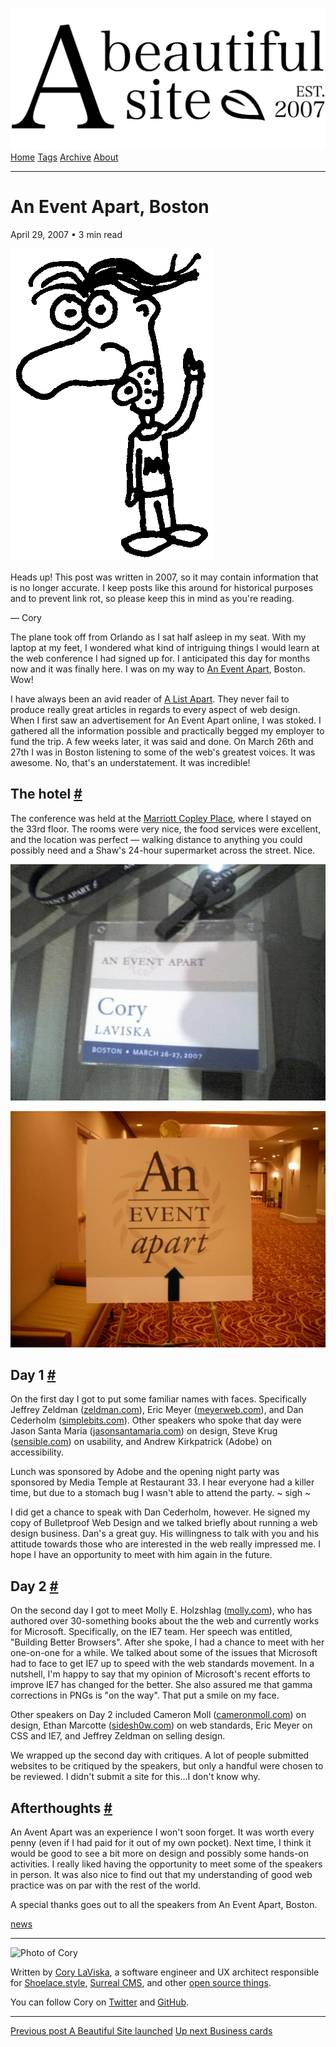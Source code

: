 <a href="../../index.html" class="header-link"><img src="../../images/logos/wordmark.svg" alt="A Beautiful Site" class="wordmark" /></a> <a href="../../index.html" class="nav-item">Home</a> <a href="../../tags/index.html" class="nav-item">Tags</a> <a href="../index.html" class="nav-item">Archive</a> <a href="../../about/index.html" class="nav-item">About</a>

------------------------------------------------------------------------

An Event Apart, Boston
======================

April 29, 2007 • 3 min read

![A drawing of a cartoon man pointing upwards](../../images/artwork/pointer.gif)

Heads up! This post was written in 2007, so it may contain information that is no longer accurate. I keep posts like this around for historical purposes and to prevent link rot, so please keep this in mind as you're reading.

— Cory

The plane took off from Orlando as I sat half asleep in my seat. With my laptop at my feet, I wondered what kind of intriguing things I would learn at the web conference I had signed up for. I anticipated this day for months now and it was finally here. I was on my way to [An Event Apart](http://aneventapart.com/), Boston. Wow!

I have always been an avid reader of [A List Apart](http://alistapart.com/). They never fail to produce really great articles in regards to every aspect of web design. When I first saw an advertisement for An Event Apart online, I was stoked. I gathered all the information possible and practically begged my employer to fund the trip. A few weeks later, it was said and done. On March 26th and 27th I was in Boston listening to some of the web's greatest voices. It was awesome. No, that's an understatement. It was incredible!

The hotel <a href="#the-hotel" class="direct-link">#</a>
--------------------------------------------------------

The conference was held at the [Marriott Copley Place](http://marriott.com/hotels/travel/bosco-boston-marriott-copley-place/), where I stayed on the 33rd floor. The rooms were very nice, the food services were excellent, and the location was perfect — walking distance to anything you could possibly need and a Shaw's 24-hour supermarket across the street. Nice.

![A picture of my conference badge](../../images/aea-badge.jpg)

![Me in front of the An Event Apart sign before the conference](../../images/aea-sign.jpg)

Day 1 <a href="#day-1" class="direct-link">#</a>
------------------------------------------------

On the first day I got to put some familiar names with faces. Specifically Jeffrey Zeldman ([zeldman.com](http://zeldman.com/)), Eric Meyer ([meyerweb.com](http://meyerweb.com/)), and Dan Cederholm ([simplebits.com](http://simplebits.com/)). Other speakers who spoke that day were Jason Santa Maria ([jasonsantamaria.com](http://jasonsantamaria.com/)) on design, Steve Krug ([sensible.com](http://sensible.com/)) on usability, and Andrew Kirkpatrick (Adobe) on accessibility.

Lunch was sponsored by Adobe and the opening night party was sponsored by Media Temple at Restaurant 33. I hear everyone had a killer time, but due to a stomach bug I wasn't able to attend the party. ~ sigh ~

I did get a chance to speak with Dan Cederholm, however. He signed my copy of Bulletproof Web Design and we talked briefly about running a web design business. Dan's a great guy. His willingness to talk with you and his attitude towards those who are interested in the web really impressed me. I hope I have an opportunity to meet with him again in the future.

Day 2 <a href="#day-2" class="direct-link">#</a>
------------------------------------------------

On the second day I got to meet Molly E. Holzshlag ([molly.com](http://molly.com/)), who has authored over 30-something books about the the web and currently works for Microsoft. Specifically, on the IE7 team. Her speech was entitled, "Building Better Browsers". After she spoke, I had a chance to meet with her one-on-one for a while. We talked about some of the issues that Microsoft had to face to get IE7 up to speed with the web standards movement. In a nutshell, I'm happy to say that my opinion of Microsoft's recent efforts to improve IE7 has changed for the better. She also assured me that gamma corrections in PNGs is "on the way". That put a smile on my face.

Other speakers on Day 2 included Cameron Moll ([cameronmoll.com](http://cameronmoll.com/)) on design, Ethan Marcotte ([sidesh0w.com](http://sidesh0w.com/)) on web standards, Eric Meyer on CSS and IE7, and Jeffrey Zeldman on selling design.

We wrapped up the second day with critiques. A lot of people submitted websites to be critiqued by the speakers, but only a handful were chosen to be reviewed. I didn't submit a site for this...I don't know why.

Afterthoughts <a href="#afterthoughts" class="direct-link">#</a>
----------------------------------------------------------------

An Avent Apart was an experience I won't soon forget. It was worth every penny (even if I had paid for it out of my own pocket). Next time, I think it would be good to see a bit more on design and possibly some hands-on activities. I really liked having the opportunity to meet some of the speakers in person. It was also nice to find out that my understanding of good web practice was on par with the rest of the world.

A special thanks goes out to all the speakers from An Event Apart, Boston.

<a href="../../tags/news/index.html" class="post-tag">news</a>

------------------------------------------------------------------------

<img src="http://0.gravatar.com/avatar/bf1b3b95fd5b096a3592247c29667b33?s=512" alt="Photo of Cory" class="avatar avatar-small" />

Written by [Cory LaViska](../../index-4.html), a software engineer and UX architect responsible for [Shoelace.style](https://shoelace.style/), [Surreal CMS](https://www.surrealcms.com/), and other [open source things](https://github.com/claviska).

You can follow Cory on [Twitter](https://twitter.com/bgooonz) and [GitHub](https://github.com/claviska).

------------------------------------------------------------------------

<a href="../a-beautiful-site-launched/index.html" class="post-nav-previous"><span class="small">Previous post</span> A Beautiful Site launched</a> <a href="../business-cards/index.html" class="post-nav-next"><span class="small">Up next</span> Business cards</a>
